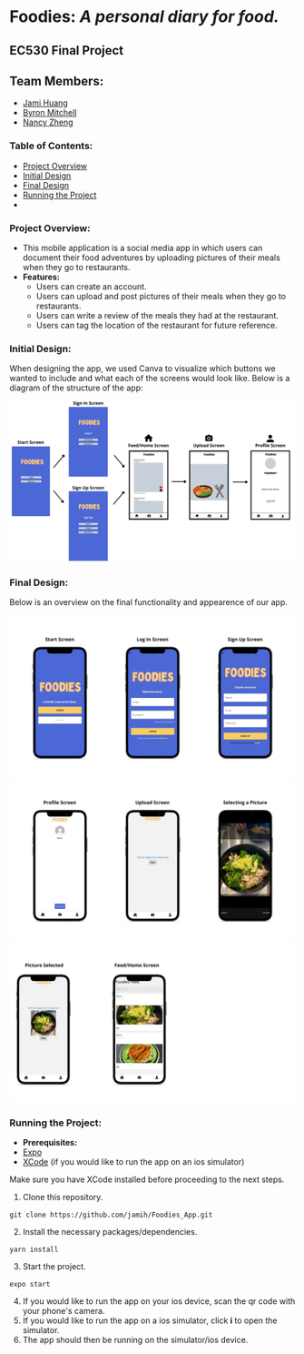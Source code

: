 # Foodies: *A personal diary for food.* 

## EC530 Final Project

## Team Members:
* [Jami Huang](https://github.com/jamih)
* [Byron Mitchell](https://github.com/Byron05)
* [Nancy Zheng](https://github.com/nancyzhe)

### Table of Contents:
* [Project Overview](#projectoverview)
* [Initial Design](#initialdesign)
* [Final Design](#finaldesign)
* [Running the Project](#runningapp)
* 

<a name="projectoverview"></a> 
### Project Overview: ###
* This mobile application is a social media app in which users can document their food adventures by uploading pictures of their meals when they go to restaurants. 
* **Features:**
    * Users can create an account. 
    * Users can upload and post pictures of their meals when they go to restaurants.
    * Users can write a review of the meals they had at the restaurant.
    * Users can tag the location of the restaurant for future reference.

<a name="initialdesign"></a> 
### Initial Design:

When designing the app, we used Canva to visualize which buttons we wanted to include and what each of the screens would look like. Below is a diagram of the structure of the app:

<img src="/screenshots/foodies-structure.png">

<a name="finaldesign"></a> 
### Final Design: ###
Below is an overview on the final functionality and appearence of our app. 

<img src="/screenshots/final_screens_1.png">
<img src="/screenshots/final_screens_2.png">
<img src="/screenshots/final_screens_3.png">

<a name="runningapp"></a> 
### Running the Project: 
 
 * **Prerequisites:**
 * [Expo](https://docs.expo.dev/get-started/installation/)
 * [XCode](https://apps.apple.com/us/app/xcode/id497799835?mt=12) (if you would like to run the app on an ios simulator)

Make sure you have XCode installed before proceeding to the next steps.
 
1. Clone this repository. 
 ```
 git clone https://github.com/jamih/Foodies_App.git
 ```

2. Install the necessary packages/dependencies.  
 ```
 yarn install
 ```

3. Start the project. 
 ```
 expo start
 ```
4. If you would like to run the app on your ios device, scan the qr code with your phone's camera. 
5. If you would like to run the app on a ios simulator, click **i** to open the simulator. 
6. The app should then be running on the simulator/ios device.







